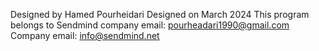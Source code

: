 Designed by Hamed Pourheidari
Designed on March 2024
This program belongs to Sendmind company
email: pourheadari1990@gmail.com
Company email: info@sendmind.net
